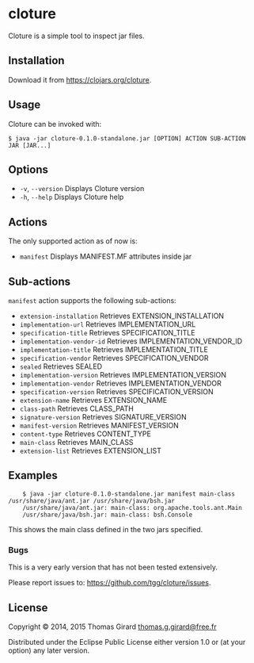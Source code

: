 # cloture

Cloture is a simple tool to inspect jar files.

## Installation

Download it from https://clojars.org/cloture.

## Usage

Cloture can be invoked with:

    $ java -jar cloture-0.1.0-standalone.jar [OPTION] ACTION SUB-ACTION JAR [JAR...]

## Options
* `-v`, `--version`           Displays Cloture version
* `-h`, `--help`              Displays Cloture help

## Actions

The only supported action as of now is:
* `manifest`                  Displays MANIFEST.MF attributes inside jar

## Sub-actions

`manifest` action supports the following sub-actions:
* `extension-installation`    Retrieves EXTENSION_INSTALLATION
* `implementation-url`        Retrieves IMPLEMENTATION_URL
* `specification-title`       Retrieves SPECIFICATION_TITLE
* `implementation-vendor-id`  Retrieves IMPLEMENTATION_VENDOR_ID
* `implementation-title`      Retrieves IMPLEMENTATION_TITLE
* `specification-vendor`      Retrieves SPECIFICATION_VENDOR
* `sealed`                    Retrieves SEALED
* `implementation-version`    Retrieves IMPLEMENTATION_VERSION
* `implementation-vendor`     Retrieves IMPLEMENTATION_VENDOR
* `specification-version`     Retrieves SPECIFICATION_VERSION
* `extension-name`            Retrieves EXTENSION_NAME
* `class-path`                Retrieves CLASS_PATH
* `signature-version`         Retrieves SIGNATURE_VERSION
* `manifest-version`          Retrieves MANIFEST_VERSION
* `content-type`              Retrieves CONTENT_TYPE
* `main-class`                Retrieves MAIN_CLASS
* `extension-list`            Retrieves EXTENSION_LIST

## Examples

```
    $ java -jar cloture-0.1.0-standalone.jar manifest main-class /usr/share/java/ant.jar /usr/share/java/bsh.jar
    /usr/share/java/ant.jar: main-class: org.apache.tools.ant.Main
    /usr/share/java/bsh.jar: main-class: bsh.Console
```

This shows the main class defined in the two jars specified.

### Bugs

This is a very early version that has not been tested extensively.

Please report issues to: https://github.com/tgg/cloture/issues.

## License

Copyright © 2014, 2015 Thomas Girard <thomas.g.girard@free.fr>

Distributed under the Eclipse Public License either version 1.0 or (at
your option) any later version.
